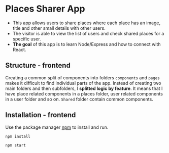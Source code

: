 # Places Sharer App

- This app allows users to share places where each place has an image, title and other small details with other users.
- The visitor is able to view the list of users and check shared places for a specific user.
- **The goal** of this app is to learn Node/Express and how to connect with React.

## Structure - frontend

Creating a common split of components into folders `components` and `pages` makes it difficult to find individual parts of the app. Instead of creating two main folders and then subfolders, I **splitted logic by feature**. It means that I have place related components in a places folder, user related components in a user folder and so on. `Shared` folder contain common components.

## Installation - frontend

Use the package manager [npm](https://docs.npmjs.com/cli/v8/commands/npm-install) to install and run.

```bash
npm install

npm start
```
